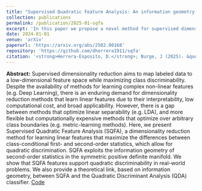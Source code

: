 ```yaml
---
title: "Supervised Quadratic Feature Analysis: An information geometry approach to dimensionality reduction"
collection: publications
permalink: /publication/2025-01-sqfa
excerpt: 'In this paper we propose a novel method for supervised dimensionality reduction that maximizes second-order separability between classes. We use a geometric approach, maximizing separability of second-order differences in the manifold of symmetric positive definite (SPD) matrices.'
date: 2024-01-01
venue: 'arXiv'
paperurl: 'https://arxiv.org/abs/2502.00168'
repository: 'https://github.com/dherrera1911/sqfa'
citation: '<strong>Herrera-Esposito, D.</strong>; Burge, J (2025). &quot;Supervised Quadratic Feature Analysis: An information geometry approach to dimensionality reduction.&quot; <i>arXiv</i>.'
---
```


**Abstract:**  Supervised dimensionality reduction aims to map labeled data to a low-dimensional feature space while maximizing class discriminability. Despite the availability of methods for learning complex non-linear features (e.g. Deep Learning), there is an enduring demand for dimensionality reduction methods that learn linear features due to their interpretability, low computational cost, and broad applicability. However, there is a gap between methods that optimize linear separability (e.g. LDA), and more flexible but computationally expensive methods that optimize over arbitrary class boundaries (e.g. metric-learning methods). Here, we present Supervised Quadratic Feature Analysis (SQFA), a dimensionality reduction method for learning linear features that maximize the differences between class-conditional first- and second-order statistics, which allow for quadratic discrimination. SQFA exploits the information geometry of second-order statistics in the symmetric positive definite manifold. We show that SQFA features support quadratic discriminability in real-world problems. We also provide a theoretical link, based on information geometry, between SQFA and the Quadratic Discriminant Analysis (QDA) classifier. [Code](https://github.com/dherrera1911/sqfa)
